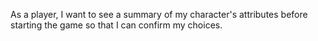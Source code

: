 As a player, I want to see a summary of my character's attributes before starting the game so that I can confirm my choices.
